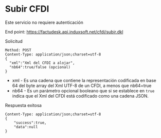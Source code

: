 # Subir CFDI #

Este servicio no requiere autenticación

End point: https://factudesk.api.induxsoft.net/cfdi/subir.dkl

Solicitud
```
Method: POST
Content-Type: application/json;charset=utf-8
{
  "xml":"Xml del CFDI a alojar",
  "nb64":true/false (opcional)
}
```
* xml - Es una cadena que contiene la representación codificada en base 64 del byte array del Xml UTF-8 de un CFDI, a menos que nb64=true
* nb64 - Es un parámetro opcional booleano que si se establece en ```true``` indica que el Xml del CFDI está codificado como una cadena JSON.

Respuesta exitosa
```
Content-Type: application/json;charset=utf-8
{
	"success":true,
	"data":null
}
```
